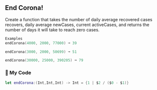 ## End Corona!

Create a function that takes the number of daily average recovered cases recovers, daily average newCases, current activeCases, and returns the number of days it will take to reach zero cases.
```swift
Examples
endCorona(4000, 2000, 77000) ➞ 39

endCorona(3000, 2000, 50699) ➞ 51

endCorona(30000, 25000, 390205) ➞ 79
```
### 💉 My Code
```swift
let endCorona:(Int,Int,Int) -> Int = {1 | $2 / ($0 - $1)}
```
